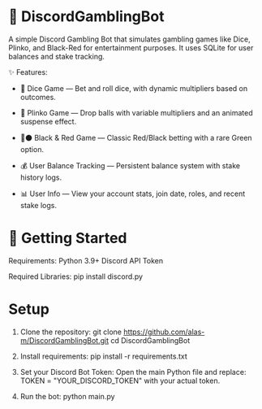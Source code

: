 # 🎲 DiscordGamblingBot
A simple Discord Gambling Bot that simulates gambling games like Dice, Plinko, and Black-Red for entertainment purposes. It uses SQLite for user balances and stake tracking.

✨ Features:
- 🎲 Dice Game — Bet and roll dice, with dynamic multipliers based on outcomes.

- 🏀 Plinko Game — Drop balls with variable multipliers and an animated suspense effect.

- 🔴⚫ Black & Red Game — Classic Red/Black betting with a rare Green option.

- 💰 User Balance Tracking — Persistent balance system with stake history logs.

- 📊 User Info — View your account stats, join date, roles, and recent stake logs.


# 🚀 Getting Started
Requirements:
  Python 3.9+
  Discord API Token

Required Libraries:
  pip install discord.py


# Setup
1) Clone the repository:
  git clone https://github.com/alas-m/DiscordGamblingBot.git
  cd DiscordGamblingBot

2) Install requirements:
  pip install -r requirements.txt

3) Set your Discord Bot Token:
   Open the main Python file and replace:
   TOKEN = "YOUR_DISCORD_TOKEN"
   with your actual token.
   
4) Run the bot:
   python main.py
